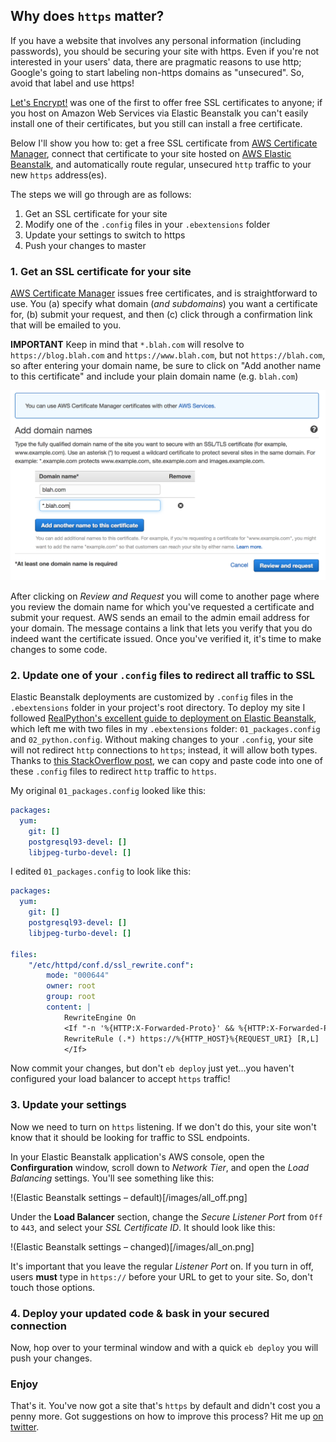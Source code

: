 <!--
.. title: Switching your AWS Elastic Beanstalk site to https
.. slug: switching-aws-elastic-beanstalk-site-https
.. date: 2017-08-29 12:36:24 UTC-07:00
.. tags:
.. category:
.. link:
.. description: How to use AWS to get a free SSL certificate and have your Elastic Beanstalk site automatically serve the secure site.
.. type: text
-->

## Why does `https` matter?

If you have a website that involves any personal information (including passwords), you should be securing your site with https. Even if you're not interested in your users' data, there are pragmatic reasons to use http; Google's going to start labeling non-https domains as "unsecured". So, avoid that label and use https!

[Let's Encrypt!](https://letsencrypt.org/) was one of the first to offer free SSL certificates to anyone; if you host on Amazon Web Services via Elastic Beanstalk you can't easily install one of their certificates, but you still can install a free certificate.

Below I'll show you how to: get a free SSL certificate from [AWS Certificate Manager](https://aws.amazon.com/certificate-manager/), connect that certificate to your site hosted on [AWS Elastic Beanstalk](https://aws.amazon.com/elasticbeanstalk/), and automatically route regular, unsecured `http` traffic to your new `https` address(es).

The steps we will go through are as follows:
1. Get an SSL certificate for your site
2. Modify one of the `.config` files in your `.ebextensions` folder
3. Update your settings to switch to https
4. Push your changes to master

### 1. Get an SSL certificate for your site

[AWS Certificate Manager](https://aws.amazon.com/certificate-manager/) issues free certificates, and is straightforward to use. You (a) specify what domain (_and subdomains_) you want a certificate for, (b) submit your request, and then (c) click through a confirmation link that will be emailed to you.

**IMPORTANT** Keep in mind that `*.blah.com` will resolve to `https://blog.blah.com` and `https://www.blah.com`, but not `https://blah.com`, so after entering your domain name, be sure to click on "Add another name to this certificate" and include your plain domain name (e.g. `blah.com`)

![request your ssl cert](/images/request_ssl_cert.png)

After clicking on _Review and Request_ you will come to another page where you review the domain name for which you've requested a certificate and submit your request. AWS sends an email to the admin email address for your domain. The message contains a link that lets you verify that you do indeed want the certificate issued. Once you've verified it, it's time to make changes to some code.

### 2. Update one of your `.config` files to redirect all traffic to SSL

Elastic Beanstalk deployments are customized by `.config` files in the `.ebextensions` folder in your project's root directory. To deploy my site I followed [RealPython's excellent guide to deployment on Elastic Beanstalk](https://realpython.com/blog/python/deploying-a-django-app-and-postgresql-to-aws-elastic-beanstalk/), which left me with two files in my `.ebextensions` folder: `01_packages.config` and `02_python.config`. Without making changes to your `.config`, your site will not redirect `http` connections to `https`; instead, it will allow both types. Thanks to [this StackOverflow post](https://stackoverflow.com/questions/14693852/how-to-force-https-on-elastic-beanstalk/38751749#38751749), we can copy and paste code into one of these `.config` files to redirect `http` traffic to `https`.

My original `01_packages.config` looked like this:
```yml
packages:
  yum:
    git: []
    postgresql93-devel: []
    libjpeg-turbo-devel: []
```
I edited `01_packages.config` to look like this:
```yml
packages:
  yum:
    git: []
    postgresql93-devel: []
    libjpeg-turbo-devel: []

files:
    "/etc/httpd/conf.d/ssl_rewrite.conf":
        mode: "000644"
        owner: root
        group: root
        content: |
            RewriteEngine On
            <If "-n '%{HTTP:X-Forwarded-Proto}' && %{HTTP:X-Forwarded-Proto} != 'https'">
            RewriteRule (.*) https://%{HTTP_HOST}%{REQUEST_URI} [R,L]
            </If>

```
Now commit your changes, but don't `eb deploy` just yet...you haven't configured your load balancer to accept `https` traffic!

### 3. Update your settings

Now we need to turn on `https` listening. If we don't do this, your site won't know that it should be looking for traffic to SSL endpoints.

In your Elastic Beanstalk application's AWS console, open the **Confirguration** window, scroll down to _Network Tier_, and open the _Load Balancing_ settings. You'll see something like this:

!(Elastic Beanstalk settings – default)[/images/all_off.png]

Under the **Load Balancer** section, change the _Secure Listener Port_ from `Off` to `443`, and select your _SSL Certificate ID_. It should look like this:

!(Elastic Beanstalk settings – changed)[/images/all_on.png]

It's important that you leave the regular _Listener Port_ on. If you turn in off, users **must** type in `https://` before your URL to get to your site. So, don't touch those options.

### 4. Deploy your updated code & bask in your secured connection

Now, hop over to your terminal window and with a quick `eb deploy` you will push your changes.

### Enjoy

That's it. You've now got a site that's `https` by default and didn't cost you a penny more. Got suggestions on how to improve this process? Hit me up [on twitter](https://twitter.com/lukewrites/).
